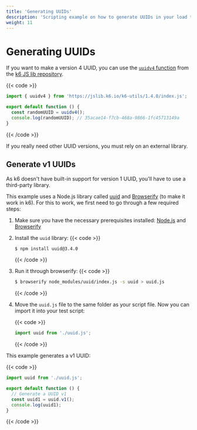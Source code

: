```yaml
---
title: 'Generating UUIDs'
description: 'Scripting example on how to generate UUIDs in your load test.'
weight: 11
---
```


# Generating UUIDs

If you want to make a version 4 UUID,
you can use the [`uuidv4` function](https://grafana.com/docs/k6/<K6_VERSION>/javascript-api/jslib/utils/uuidv4) from the [k6 JS lib repository](https://jslib.k6.io/).

{{< code >}}

```javascript
import { uuidv4 } from 'https://jslib.k6.io/k6-utils/1.4.0/index.js';

export default function () {
  const randomUUID = uuidv4();
  console.log(randomUUID); // 35acae14-f7cb-468a-9866-1fc45713149a
}
```

{{< /code >}}

If you really need other UUID versions, you must rely on an external library.

## Generate v1 UUIDs

As k6 doesn't have built-in support
for version 1 UUID, you'll have to use a third-party library.

This example uses a Node.js library called [uuid](https://www.npmjs.com/package/uuid)
and [Browserify](http://browserify.org/) (to make it work in k6).
For this to work, we first need to go through a few required steps:

1. Make sure you have the necessary prerequisites installed:
   [Node.js](https://nodejs.org/en/download/) and [Browserify](http://browserify.org/)

2. Install the `uuid` library:
   {{< code >}}

   ```bash
   $ npm install uuid@3.4.0
   ```

   {{< /code >}}

3. Run it through browserify:
   {{< code >}}

   ```bash
   $ browserify node_modules/uuid/index.js -s uuid > uuid.js
   ```

   {{< /code >}}

4. Move the `uuid.js` file to the same folder as your script file. Now you can import
   it into your test script:

   {{< code >}}

   ```javascript
   import uuid from './uuid.js';
   ```

   {{< /code >}}

This example generates a v1 UUID:

{{< code >}}

```javascript
import uuid from './uuid.js';

export default function () {
  // Generate a UUID v1
  const uuid1 = uuid.v1();
  console.log(uuid1);
}
```

{{< /code >}}
